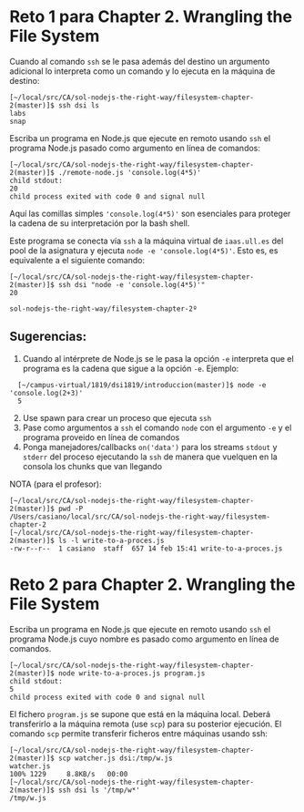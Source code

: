 # Reto 1 para Chapter 2. Wrangling the File System

Cuando al comando  `ssh` se le pasa además del destino un argumento adicional lo interpreta como un comando y lo ejecuta en la máquina de destino:

```
[~/local/src/CA/sol-nodejs-the-right-way/filesystem-chapter-2(master)]$ ssh dsi ls
labs
snap
```

Escriba  un programa en Node.js
que ejecute en remoto usando `ssh` el programa Node.js pasado como argumento en línea de comandos:

```
[~/local/src/CA/sol-nodejs-the-right-way/filesystem-chapter-2(master)]$ ./remote-node.js 'console.log(4*5)'
child stdout:
20
child process exited with code 0 and signal null
```

Aquí las comillas simples `'console.log(4*5)'` son esenciales 
para proteger la cadena de su interpretación  por la bash shell.

Este programa se conecta vía `ssh` a la máquina virtual de `iaas.ull.es` del pool de la asignatura y ejecuta `node -e 'console.log(4*5)'`.
Esto es, es equivalente a el siguiente comando:

```
[~/local/src/CA/sol-nodejs-the-right-way/filesystem-chapter-2(master)]$ ssh dsi "node -e 'console.log(4*5)'"
20
```
`sol-nodejs-the-right-way/filesystem-chapter-2º`

## Sugerencias:

1. Cuando al intérprete de Node.js se le pasa la opción `-e`  interpreta que el programa es la cadena que sigue a la opción `-e`. Ejemplo: 
  ```
    [~/campus-virtual/1819/dsi1819/introduccion(master)]$ node -e 'console.log(2+3)'
    5
  ```
2. Use spawn para crear un proceso que ejecuta `ssh`
3. Pase como argumentos a `ssh` el comando `node` con el argumento `-e` y el programa proveido en línea de comandos
4. Ponga manejadores/callbacks `on('data')` para los streams `stdout` y `stderr` del proceso ejecutando la `ssh` de manera 
que vuelquen en la consola los chunks que van llegando

NOTA (para el profesor):
```
[~/local/src/CA/sol-nodejs-the-right-way/filesystem-chapter-2(master)]$ pwd -P
/Users/casiano/local/src/CA/sol-nodejs-the-right-way/filesystem-chapter-2
[~/local/src/CA/sol-nodejs-the-right-way/filesystem-chapter-2(master)]$ ls -l write-to-a-proces.js 
-rw-r--r--  1 casiano  staff  657 14 feb 15:41 write-to-a-proces.js
```

# Reto 2 para Chapter 2. Wrangling the File System

Escriba  un programa en Node.js
que ejecute en remoto usando `ssh` el programa Node.js cuyo nombre es pasado como argumento en línea de comandos.

```
[~/local/src/CA/sol-nodejs-the-right-way/filesystem-chapter-2(master)]$ node write-to-a-proces.js program.js
child stdout:
5
child process exited with code 0 and signal null
```

El fichero `program.js` se supone que está en la máquina local. Deberá transferirlo a la máquina remota (use `scp`) para su posterior ejecución. El comando `scp` permite transferir ficheros entre máquinas usando ssh:

```
[~/local/src/CA/sol-nodejs-the-right-way/filesystem-chapter-2(master)]$ scp watcher.js dsi:/tmp/w.js
watcher.js                                                                       100% 1229     8.8KB/s   00:00    
[~/local/src/CA/sol-nodejs-the-right-way/filesystem-chapter-2(master)]$ ssh dsi ls '/tmp/w*' 
/tmp/w.js
```

